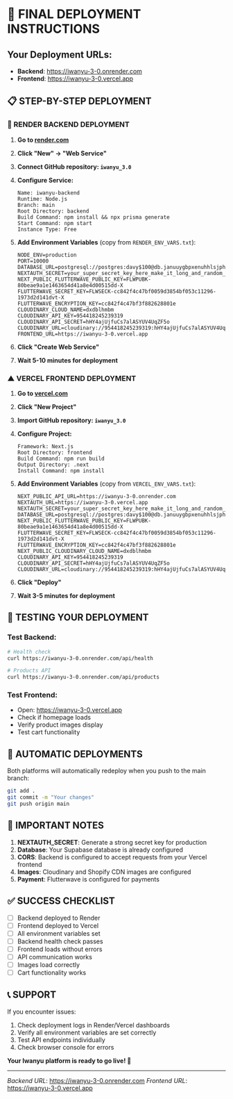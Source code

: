 # 🚀 FINAL DEPLOYMENT INSTRUCTIONS

## Your Deployment URLs:
- **Backend**: https://iwanyu-3-0.onrender.com
- **Frontend**: https://iwanyu-3-0.vercel.app

## 📋 STEP-BY-STEP DEPLOYMENT

### 🔧 RENDER BACKEND DEPLOYMENT

1. **Go to [render.com](https://render.com)**
2. **Click "New" → "Web Service"**
3. **Connect GitHub repository: `iwanyu_3.0`**
4. **Configure Service:**
   ```
   Name: iwanyu-backend
   Runtime: Node.js
   Branch: main
   Root Directory: backend
   Build Command: npm install && npx prisma generate
   Start Command: npm start
   Instance Type: Free
   ```

5. **Add Environment Variables** (copy from `RENDER_ENV_VARS.txt`):
   ```
   NODE_ENV=production
   PORT=10000
   DATABASE_URL=postgresql://postgres:davy$100@db.januuygbpxenuhhlsjph.supabase.co:5432/postgres
   NEXTAUTH_SECRET=your_super_secret_key_here_make_it_long_and_random_123456789
   NEXT_PUBLIC_FLUTTERWAVE_PUBLIC_KEY=FLWPUBK-80beae9a1e1463654d41a8e4d00515dd-X
   FLUTTERWAVE_SECRET_KEY=FLWSECK-cc842f4c47bf0059d3854bf053c11296-1973d2d141dvt-X
   FLUTTERWAVE_ENCRYPTION_KEY=cc842f4c47bf3f882628801e
   CLOUDINARY_CLOUD_NAME=dxdblhmbm
   CLOUDINARY_API_KEY=954418245239319
   CLOUDINARY_API_SECRET=hHY4ajUjfuCs7alASYUV4UqZF5o
   CLOUDINARY_URL=cloudinary://954418245239319:hHY4ajUjfuCs7alASYUV4UqZF5o@dxdblhmbm
   FRONTEND_URL=https://iwanyu-3-0.vercel.app
   ```

6. **Click "Create Web Service"**
7. **Wait 5-10 minutes for deployment**

### ▲ VERCEL FRONTEND DEPLOYMENT

1. **Go to [vercel.com](https://vercel.com)**
2. **Click "New Project"**
3. **Import GitHub repository: `iwanyu_3.0`**
4. **Configure Project:**
   ```
   Framework: Next.js
   Root Directory: frontend
   Build Command: npm run build
   Output Directory: .next
   Install Command: npm install
   ```

5. **Add Environment Variables** (copy from `VERCEL_ENV_VARS.txt`):
   ```
   NEXT_PUBLIC_API_URL=https://iwanyu-3-0.onrender.com
   NEXTAUTH_URL=https://iwanyu-3-0.vercel.app
   NEXTAUTH_SECRET=your_super_secret_key_here_make_it_long_and_random_123456789
   DATABASE_URL=postgresql://postgres:davy$100@db.januuygbpxenuhhlsjph.supabase.co:5432/postgres
   NEXT_PUBLIC_FLUTTERWAVE_PUBLIC_KEY=FLWPUBK-80beae9a1e1463654d41a8e4d00515dd-X
   FLUTTERWAVE_SECRET_KEY=FLWSECK-cc842f4c47bf0059d3854bf053c11296-1973d2d141dvt-X
   FLUTTERWAVE_ENCRYPTION_KEY=cc842f4c47bf3f882628801e
   NEXT_PUBLIC_CLOUDINARY_CLOUD_NAME=dxdblhmbm
   CLOUDINARY_API_KEY=954418245239319
   CLOUDINARY_API_SECRET=hHY4ajUjfuCs7alASYUV4UqZF5o
   CLOUDINARY_URL=cloudinary://954418245239319:hHY4ajUjfuCs7alASYUV4UqZF5o@dxdblhmbm
   ```

6. **Click "Deploy"**
7. **Wait 3-5 minutes for deployment**

## 🧪 TESTING YOUR DEPLOYMENT

### Test Backend:
```bash
# Health check
curl https://iwanyu-3-0.onrender.com/api/health

# Products API
curl https://iwanyu-3-0.onrender.com/api/products
```

### Test Frontend:
- Open: https://iwanyu-3-0.vercel.app
- Check if homepage loads
- Verify product images display
- Test cart functionality

## 🔄 AUTOMATIC DEPLOYMENTS

Both platforms will automatically redeploy when you push to the main branch:
```bash
git add .
git commit -m "Your changes"
git push origin main
```

## 🚨 IMPORTANT NOTES

1. **NEXTAUTH_SECRET**: Generate a strong secret key for production
2. **Database**: Your Supabase database is already configured
3. **CORS**: Backend is configured to accept requests from your Vercel frontend
4. **Images**: Cloudinary and Shopify CDN images are configured
5. **Payment**: Flutterwave is configured for payments

## ✅ SUCCESS CHECKLIST

- [ ] Backend deployed to Render
- [ ] Frontend deployed to Vercel  
- [ ] All environment variables set
- [ ] Backend health check passes
- [ ] Frontend loads without errors
- [ ] API communication works
- [ ] Images load correctly
- [ ] Cart functionality works

## 📞 SUPPORT

If you encounter issues:
1. Check deployment logs in Render/Vercel dashboards
2. Verify all environment variables are set correctly
3. Test API endpoints individually
4. Check browser console for errors

**Your Iwanyu platform is ready to go live! 🎉**

---

*Backend URL*: https://iwanyu-3-0.onrender.com
*Frontend URL*: https://iwanyu-3-0.vercel.app
